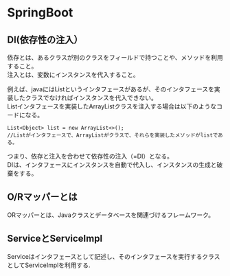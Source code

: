 # SpringBoot

## DI(依存性の注入）

依存とは、あるクラスが別のクラスをフィールドで持つことや、メソッドを利用すること。  
注入とは、変数にインスタンスを代入すること。  

例えば、javaにはListというインタフェースがあるが、そのインタフェースを実装したクラスでなければインスタンスを代入できない。  
Listインタフェースを実装したArrayListクラスを注入する場合は以下のようなコードになる。  
```
List<Object> list = new ArrayList<>();
//Listがインタフェースで、ArrayListがクラスで、それらを実装したメソッドがlistである。
```
つまり、依存と注入を合わせて依存性の注入（=DI）となる。  
DIは、インタフェースにインスタンスを自動で代入し、インスタンスの生成と破棄をする。  

## O/Rマッパーとは
ORマッパーとは、Javaクラスとデータベースを関連づけるフレームワーク。

## ServiceとServiceImpl
Serviceはインタフェースとして記述し、そのインタフェースを実行するクラスとしてServiceImplを利用する.
